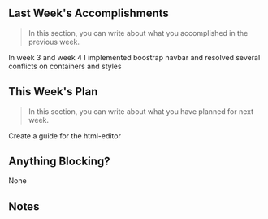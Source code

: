 ## Last Week's Accomplishments

> In this section, you can write about what you accomplished in the previous week.

In week 3 and week 4 I implemented boostrap navbar and resolved several conflicts on containers
and styles

## This Week's Plan

> In this section, you can write about what you have planned for next week.

Create a guide for the html-editor

## Anything Blocking?

None

## Notes

